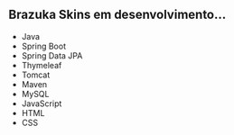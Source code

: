 ## Brazuka Skins em desenvolvimento...

- Java <br>
- Spring Boot
- Spring Data JPA
- Thymeleaf
- Tomcat
- Maven
- MySQL
- JavaScript
- HTML
- CSS
